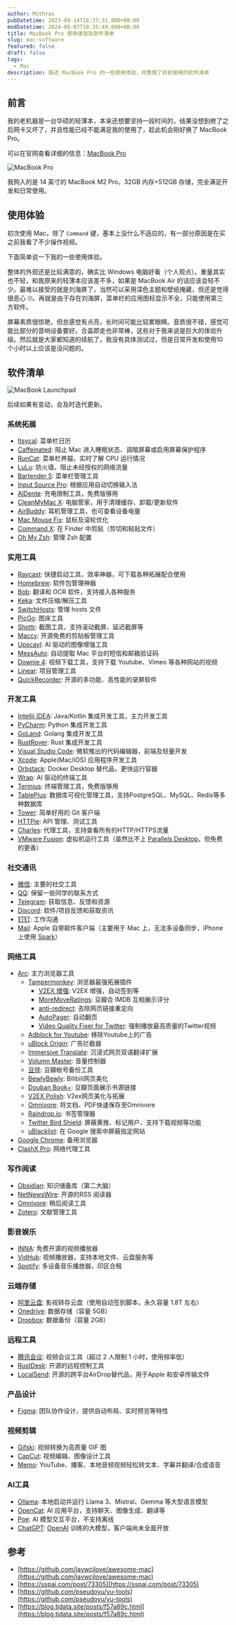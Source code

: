 ```yaml
---
author: Mithras
pubDatetime: 2023-09-14T16:37:31.000+08:00
modDatetime: 2024-06-07T10:35:49.000+08:00
title: MacBook Pro 使用体验及软件清单
slug: mac-software
featured: false
draft: false
tags:
  - Mac
description: 简述 MacBook Pro 的一些使用体验，并整理了目前使用的软件清单
---
```



## 前言

我的老机器是一台华硕的轻薄本，本来还想要坚持一段时间的，结果没想到修了之后网卡又坏了，并且性能已经不能满足我的使用了，趁此机会刚好换了 MacBook Pro。

可以在官网查看详细的信息：[MacBook Pro](https://www.apple.com/macbook-pro/)

![MacBook Pro](https://image.akrab.top/blog-picture/2024/04/34131d726ee8a6087f894894830c2f5e.png)

我购入的是 14 英寸的 MacBook M2 Pro，32GB 内存+512GB 存储，完全满足开发和日常使用。

## 使用体验

初次使用 Mac，除了 `Command` 键，基本上没什么不适应的，有一部分原因是在买之前我看了不少操作视频。

下面简单说一下我的一些使用体验。

整体的外观还是比较满意的，确实比 Windows 电脑好看（个人观点）。重量其实也不轻，和我原来的轻薄本应该差不多，如果是 MacBook Air 的话应该会轻不少。最难以接受的就是刘海屏了，当然可以采用深色主题和壁纸掩藏，但还是觉得很恶心 🙄。再就是由于存在刘海屏，菜单栏的应用图标显示不全，只能使用第三方软件。

屏幕素质很惊艳，但总感觉有点亮，长时间可能比较累眼睛。音质很不错，感觉可能比部分的音响设备要好。合盖即走也非常棒，这些对于我来说是巨大的体验升级。然后就是大家都知道的续航了，我没有具体测试过，但是日常开发和使用10个小时以上应该是没问题的。

## 软件清单

![MacBook Launchpad](https://image.akrab.top/blog-picture/2024/04/827e9c40ce272322c922ee485efb8793.png)

后续如果有变动，会及时迭代更新。

### 系统拓展

- [Itsycal](https://www.mowglii.com/itsycal): 菜单栏日历
- [Caffeinated](https://caffeinated.app): 阻止 Mac 进入睡眠状态、调暗屏幕或启用屏幕保护程序
- [RunCat](https://kyome.io/runcat/index.html): 菜单栏养猫，实时了解 CPU 运行情况
- [LuLu](https://github.com/objective-see/LuLu): 防火墙，阻止未经授权的网络流量
- [Bartender 5](https://www.macbartender.com): 菜单栏管理工具
- [Input Source Pro](https://inputsource.pro): 根据应用自动切换输入法
- [AlDente](https://apphousekitchen.com): 充电限制工具，免费版够用
- [CleanMyMac X](https://macpaw.com/): 电脑管家，用于清理缓存、卸载/更新软件
- [AirBuddy](https://v2.airbuddy.app/): 耳机管理工具，也可查看设备电量
- [Mac Mouse Fix](https://macmousefix.com/): 鼠标及滚轮优化
- [Command X](https://sindresorhus.com/command-x): 在 Finder 中剪贴（剪切和粘贴文件）
- [Oh My Zsh](https://ohmyz.sh): 管理 Zsh 配置

### 实用工具

- [Raycast](https://www.raycast.com): 快捷启动工具，效率神器，可下载各种拓展配合使用
- [Homebrew](https://docs.brew.sh/): 软件包管理神器
- [Bob](https://bobtranslate.com): 翻译和 OCR 软件，支持接入各种服务
- [Keka](https://www.keka.io/en): 文件压缩/解压工具
- [SwitchHosts](https://github.com/oldj/SwitchHosts): 管理 hosts 文件
- [PicGo](https://github.com/Molunerfinn/PicGo): 图床工具
- [Shottr](https://shottr.cc/): 截图工具，支持滚动截屏、延迟截屏等
- [Maccy](https://github.com/p0deje/Maccy): 开源免费的剪贴板管理工具
- [Upscayl](https://www.upscayl.org/): AI 驱动的图像增强工具
- [MessAuto](https://github.com/LeeeSe/MessAuto): 自动提取 Mac 平台的短信和邮箱验证码
- [Downie 4](https://software.charliemonroe.net/downie/): 视频下载工具，支持下载 Youtube、Vimeo 等各种网站的视频
- [Linear](https://linear.app/): 项目管理工具
- [QuickRecorder](https://github.com/lihaoyun6/QuickRecorder): 开源的多功能、高性能的录屏软件

### 开发工具

- [Intellij IDEA](https://www.jetbrains.com/idea/): Java/Kotlin 集成开发工具，主力开发工具
- [PyCharm](https://www.jetbrains.com/pycharm/): Python 集成开发工具
- [GoLand](https://www.jetbrains.com/go/): Golang 集成开发工具
- [RustRover](https://www.jetbrains.com/rust/): Rust 集成开发工具
- [Visual Studio Code](https://code.visualstudio.com/): 微软推出的代码编辑器，前端及轻量开发
- [Xcode](https://developer.apple.com/xcode/): Apple(Mac/iOS) 应用程序开发工具
- [Orbstack](https://orbstack.dev/): Docker Desktop 替代品，更快运行容器
- [Wrap](https://www.warp.dev/): AI 驱动的终端工具
- [Termius](https://termius.com/): 终端管理工具，免费版够用
- [TablePlus](https://tableplus.com/): 数据库可视化管理工具，支持PostgreSQL、MySQL、Redis等多种数据库
- [Tower](https://www.git-tower.com/): 简单好用的 Git 客户端
- [HTTPie](https://kapeli.com/dash): API 管理、测试工具
- [Charles](https://www.charlesproxy.com/): 代理工具，支持查看所有的HTTP/HTTPS流量
- [VMware Fusion](https://www.vmware.com/content/vmware/vmware-published-sites/us/products/desktop-hypervisor.html.html.html): 虚拟机运行工具（虽然比不上 [Parallels Desktop](https://www.parallels.com/)，但免费的更香）

### 社交通讯

- [微信](https://weixin.qq.com): 主要的社交工具
- [QQ](https://im.qq.com): 保留一些同学的联系方式
- [Telegram](https://telegram.org): 获取信息、反馈和资源
- [Discord](https://discord.com): 软件/项目反馈和获取资讯
- [钉钉](https://www.dingtalk.com): 工作沟通
- [Mail](https://www.icloud.com/mail): Apple 自带邮件客户端（主要用于 Mac 上，无法多设备同步，iPhone上使用 [Spark](https://sparkmailapp.com/)）

### 网络工具

- [Arc](https://arc.net/): 主力浏览器工具
  - [Tampermonkey](https://chrome.google.com/webstore/detail/tampermonkey/dhdgffkkebhmkfjojejmpbldmpobfkfo): 浏览器最强拓展插件
    - [V2EX 增强](https://greasyfork.org/en/scripts/424246-v2ex-%E5%A2%9E%E5%BC%BA): V2EX 增强，自动签到等
    - [MoreMoveRatings](https://greasyfork.org/en/scripts/7687-moremovieratings): 豆瓣合 IMDB 互相展示评分
    - [anti-redirect](https://greasyfork.org/en/scripts/11915-anti-redirect): 去除网页链接重定向
    - [AutoPager](https://greasyfork.org/en/scripts/419215-%E8%87%AA%E5%8A%A8%E6%97%A0%E7%BC%9D%E7%BF%BB%E9%A1%B5): 自动翻页
    - [Video Quality Fixer for Twitter](https://greasyfork.org/en/scripts/399827-video-quality-fixer-for-twitter): 强制播放最高质量的Twitter视频
  - [Adblock for Youtube](https://chromewebstore.google.com/detail/cmedhionkhpnakcndndgjdbohmhepckk): 移除Youtube上的广告
  - [uBlock Origin](https://chromewebstore.google.com/detail/ublock-origin/cjpalhdlnbpafiamejdnhcphjbkeiagm): 广告拦截器
  - [Immersive Translate](https://chrome.google.com/webstore/detail/immersive-translate-web-p/bpoadfkcbjbfhfodiogcnhhhpibjhbnh): 沉浸式网页双语翻译扩展
  - [Volumn Master](https://chrome.google.com/webstore/detail/volume-master/jghecgabfgfdldnmbfkhmffcabddioke): 音量控制器
  - [豆伴](https://chrome.google.com/webstore/detail/%E8%B1%86%E4%BC%B4%EF%BC%9A%E8%B1%86%E7%93%A3%E8%B4%A6%E5%8F%B7%E5%A4%87%E4%BB%BD%E5%B7%A5%E5%85%B7/ghppfgfeoafdcaebjoglabppkfmbcjdd): 豆瓣帐号备份工具
  - [BewlyBewly](https://chromewebstore.google.com/detail/bewlybewly/bbbiejemhfihiooipfcjmjmbfdmobobp): Bilibili网页美化
  - [Douban Book+](https://chromewebstore.google.com/detail/douban-book+/lkmnoeojcpmcpjlbhbjbilpmccfljdoj): 豆瓣页面展示书源链接
  - [V2EX Polish](https://chromewebstore.google.com/detail/v2ex-polish/onnepejgdiojhiflfoemillegpgpabdm): V2ex网页美化与拓展
  - [Omnivore](https://chromewebstore.google.com/detail/omnivore/blkggjdmcfjdbmmmlfcpplkchpeaiiab): 将文档、PDF快速保存至Omnivore
  - [Raindrop.io](https://chromewebstore.google.com/detail/raindropio/ldgfbffkinooeloadekpmfoklnobpien): 书签管理器
  - [Twitter Bird Shield](https://chromewebstore.google.com/detail/twitter-bird-shield/igapbfjkbkmjcmgjmgfcegamhkfppdmg): 屏蔽黄推、标记用户、支持下载视频等功能
  - [uBlacklist](https://chromewebstore.google.com/detail/ublacklist/pncfbmialoiaghdehhbnbhkkgmjanfhe): 在 Google 搜索中屏蔽指定网站
- [Google Chrome](https://www.google.com/chrome): 备用浏览器
- [ClashX Pro](https://github.com/yichengchen/clashX): 网络代理工具

### 写作阅读

- [Obsidian](https://obsidian.md/): 知识储备库（第二大脑）
- [NetNewsWire](https://netnewswire.com/): 开源的RSS 阅读器
- [Omnivore](https://omnivore.app/): 稍后阅读工具
- [Zotero](https://www.zotero.org/): 文献管理工具

### 影音娱乐

- [INNA](https://iina.io/): 免费开源的视频播放器
- [VidHub](https://okaapps.com/product/1659622164): 视频播放器，支持本地文件、云盘服务等
- [Spotify](https://open.spotify.com/): 多设备音乐播放器，印区合租

### 云端存储

- [阿里云盘](https://www.aliyundrive.com/): 影视转存云盘（使用自动签到脚本，永久容量 1.8T 左右）
- [Onedrive](https://www.microsoft.com/en-us/microsoft-365/onedrive/online-cloud-storage): 数据存储（容量 5GB）
- [Dropbox](https://www.dropbox.com/): 数据备份（容量 2GB）

### 远程工具

- [腾讯会议](https://meeting.tencent.com/): 视频会议工具（超过 2 人限制 1 小时，使用频率低）
- [RustDesk](https://rustdesk.com/): 开源的远程控制工具
- [LocalSend](https://omnivore.app/): 开源的跨平台AirDrop替代品，用于Apple 和安卓传输文件

### 产品设计

- [Figma](https://www.figma.com/): 团队协作设计，提供自动布局、实时预览等特性

### 视频剪辑

- [Gifski](https://github.com/sindresorhus/Gifski): 视频转换为高质量 GIF 图
- [CapCut](https://www.capcut.com/): 视频编辑、图像设计工具
- [Memo](https://memo.ac/): YouTube、播客、本地音频视频轻松转文本、字幕并翻译/合成语音

### AI工具

- [Ollama](https://ollama.com/): 本地启动并运行 Llama 3、Mistral、Gemma 等大型语言模型
- [OpenCat](https://opencat.app/): AI 应用平台，支持聊天、图像生成、翻译等
- [Poe](https://poe.com/): AI 模型交互平台，不支持离线
- [ChatGPT](https://chatgpt.com/): [OpenAI](https://openai.com/) 训练的大模型，客户端尚未全面开放

## 参考

- [https://github.com/jaywcjlove/awesome-mac](https://github.com/jaywcjlove/awesome-mac)
- [https://sspai.com/post/73305](https://sspai.com/post/73305)
- [https://github.com/pseudoyu/yu-tools](https://github.com/pseudoyu/yu-tools)
- [https://blog.tjdata.site/posts/f57a89c.html](https://blog.tjdata.site/posts/f57a89c.html)
